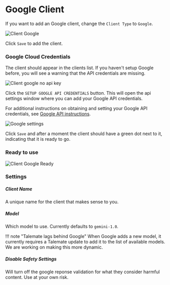 # Google Client

If you want to add an Google client, change the `Client Type` to `Google`.

![Client Google](/talemate/img/0.26.0/client-google.png)

Click `Save` to add the client.

### Google Cloud Credentials

The client should appear in the clients list. If you haven't setup Google before, you will see a warning that the API credentials are missing.

![Client google no api key](/talemate/img/0.26.0/client-google-creds-missing.png)

Click the `SETUP GOOGLE API CREDENTIALS` button. This will open the api settings window where you can add your Google API credentials.

For additional instructions on obtaining and setting your Google API credentials, see [Google API instructions](/talemate/user-guide/apis/google/).

![Google settings](/talemate/img/0.26.0/google-settings.png)

Click `Save` and after a moment the client should have a green dot next to it, indicating that it is ready to go.

### Ready to use

![Client Google Ready](/talemate/img/0.26.0/client-google-ready.png)

### Settings

##### Client Name

A unique name for the client that makes sense to you.

##### Model

Which model to use. Currently defaults to `gemini-1.0`.

!!! note "Talemate lags behind Google"
    When Google adds a new model, it currently requires a Talemate update to add it to the list of available models. We are working on making this more dynamic.


##### Disable Safety Settings

Will turn off the google reponse validation for what they consider harmful content. Use at your own risk.